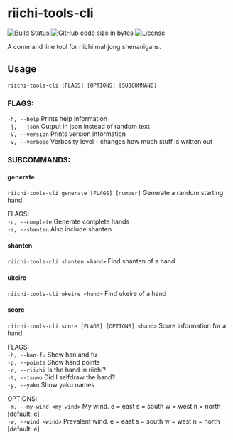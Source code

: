 # riichi-tools-cli

![Build Status](https://github.com/harphield/riichi-tools-cli/workflows/Build,%20test%20and%20Clippy/badge.svg)
![GitHub code size in bytes](https://img.shields.io/github/languages/code-size/harphield/riichi-tools-cli)
[![License](https://img.shields.io/github/license/harphield/riichi-tools-cli)](https://github.com/harphield/riichi-tools-cli/blob/master/LICENSE)

A command line tool for riichi mahjong shenanigans.

## Usage

`riichi-tools-cli [FLAGS] [OPTIONS] [SUBCOMMAND]`

### FLAGS:
`-h, --help`       Prints help information
\
`-j, --json`       Output in json instead of random text
\
`-V, --version`    Prints version information
\
`-v, --verbose`    Verbosity level - changes how much stuff is written out

### SUBCOMMANDS:
#### generate
`riichi-tools-cli generate [FLAGS] [number]` Generate a random starting hand.

FLAGS:
\
`-c, --complete` Generate complete hands
\
`-s, --shanten` Also include shanten

#### shanten
`riichi-tools-cli shanten <hand>` Find shanten of a hand

#### ukeire
`riichi-tools-cli ukeire <hand>` Find ukeire of a hand

#### score
`riichi-tools-cli score [FLAGS] [OPTIONS] <hand>` Score information for a hand

FLAGS:
\
`-h, --han-fu`     Show han and fu\
`-p, --points`     Show hand points\
`-r, --riichi`     Is the hand in riichi?\
`-t, --tsumo`      Did I selfdraw the hand?\
`-y, --yaku`       Show yaku names

OPTIONS:\
`-m, --my-wind <my-wind>`    My wind. e = east s = south w = west n = north [default: e]\
`-w, --wind <wind>`          Prevalent wind. e = east s = south w = west n = north [default: e]
